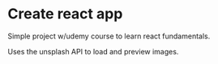 # Create react app

Simple project w/udemy course to learn react fundamentals. 

Uses the unsplash API to load and preview images.